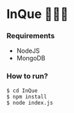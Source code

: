 # InQue 👨🏻‍🎓
### Requirements
- NodeJS 
- MongoDB

### How to run?
```
$ cd InQue
$ npm install
$ node index.js
```

